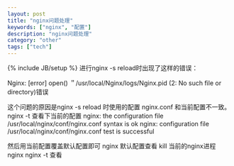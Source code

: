 ```yaml
---
layout: post
title: "nginx问题处理"
keywords: ["nginx", "配置"]
description: "nginx问题处理"
category: "other"
tags: ["tech"]
---
```

{% include JB/setup %}
进行nginx -s reload时出现了这样的错误：

Nginx: [error] open() ＂/usr/local/Nginx/logs/Nginx.pid  (2: No such file or directory)错误

这个问题的原因是nginx -s reload 时使用的配置 nginx.conf 和当前配置不一致。
nginx -t 查看下当前的配置
nginx: the configuration file /usr/local/nginx/conf/nginx.conf syntax is ok
nginx: configuration file /usr/local/nginx/conf/nginx.conf test is successful

然后用当前配置覆盖默认配置即可
nginx 默认配置查看
kill 当前的nginx进程
nginx 
nginx -t 查看














